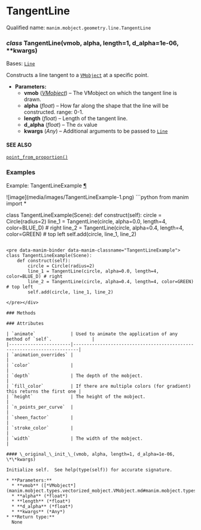 # TangentLine

Qualified name: `manim.mobject.geometry.line.TangentLine`

### *class* TangentLine(vmob, alpha, length=1, d_alpha=1e-06, \*\*kwargs)

Bases: [`Line`](manim.mobject.geometry.line.Line.md#manim.mobject.geometry.line.Line)

Constructs a line tangent to a [`VMobject`](manim.mobject.types.vectorized_mobject.VMobject.md#manim.mobject.types.vectorized_mobject.VMobject) at a specific point.

* **Parameters:**
  * **vmob** ([*VMobject*](manim.mobject.types.vectorized_mobject.VMobject.md#manim.mobject.types.vectorized_mobject.VMobject)) – The VMobject on which the tangent line is drawn.
  * **alpha** (*float*) – How far along the shape that the line will be constructed. range: 0-1.
  * **length** (*float*) – Length of the tangent line.
  * **d_alpha** (*float*) – The `dx` value
  * **kwargs** (*Any*) – Additional arguments to be passed to [`Line`](manim.mobject.geometry.line.Line.md#manim.mobject.geometry.line.Line)

#### SEE ALSO
[`point_from_proportion()`](manim.mobject.types.vectorized_mobject.VMobject.md#manim.mobject.types.vectorized_mobject.VMobject.point_from_proportion)

### Examples

<div id="tangentlineexample" class="admonition admonition-manim-example">
<p class="admonition-title">Example: TangentLineExample <a class="headerlink" href="#tangentlineexample">¶</a></p>![image](media/images/TangentLineExample-1.png)
```python
from manim import *

class TangentLineExample(Scene):
    def construct(self):
        circle = Circle(radius=2)
        line_1 = TangentLine(circle, alpha=0.0, length=4, color=BLUE_D) # right
        line_2 = TangentLine(circle, alpha=0.4, length=4, color=GREEN) # top left
        self.add(circle, line_1, line_2)
```

<pre data-manim-binder data-manim-classname="TangentLineExample">
class TangentLineExample(Scene):
    def construct(self):
        circle = Circle(radius=2)
        line_1 = TangentLine(circle, alpha=0.0, length=4, color=BLUE_D) # right
        line_2 = TangentLine(circle, alpha=0.4, length=4, color=GREEN) # top left
        self.add(circle, line_1, line_2)

</pre></div>

### Methods

### Attributes

| `animate`             | Used to animate the application of any method of `self`.               |
|-----------------------|------------------------------------------------------------------------|
| `animation_overrides` |                                                                        |
| `color`               |                                                                        |
| `depth`               | The depth of the mobject.                                              |
| `fill_color`          | If there are multiple colors (for gradient) this returns the first one |
| `height`              | The height of the mobject.                                             |
| `n_points_per_curve`  |                                                                        |
| `sheen_factor`        |                                                                        |
| `stroke_color`        |                                                                        |
| `width`               | The width of the mobject.                                              |

#### \_original_\_init_\_(vmob, alpha, length=1, d_alpha=1e-06, \*\*kwargs)

Initialize self.  See help(type(self)) for accurate signature.

* **Parameters:**
  * **vmob** ([*VMobject*](manim.mobject.types.vectorized_mobject.VMobject.md#manim.mobject.types.vectorized_mobject.VMobject))
  * **alpha** (*float*)
  * **length** (*float*)
  * **d_alpha** (*float*)
  * **kwargs** (*Any*)
* **Return type:**
  None
